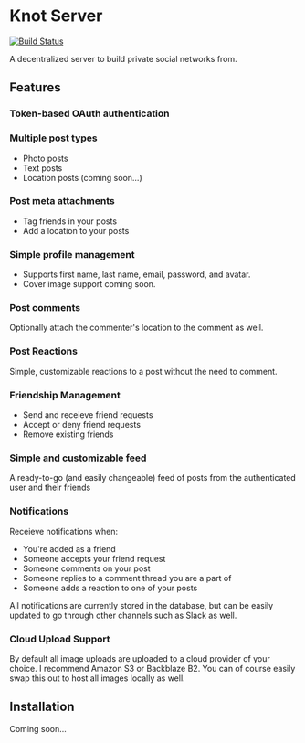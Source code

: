 # Knot Server

[![Build Status](https://travis-ci.org/knotworks/knot-server.svg?branch=master)](https://travis-ci.org/knotworks/knot-server)

A decentralized server to build private social networks from.

## Features

### Token-based OAuth authentication

### Multiple post types

- Photo posts
- Text posts
- Location posts (coming soon...)

### Post meta attachments
- Tag friends in your posts
- Add a location to your posts

### Simple profile management
- Supports first name, last name, email, password, and avatar.
- Cover image support coming soon.

### Post comments
Optionally attach the commenter's location to the comment as well.

### Post Reactions
Simple, customizable reactions to a post without the need to comment.


### Friendship Management
- Send and receieve friend requests
- Accept or deny friend requests
- Remove existing friends

### Simple and customizable feed
 A ready-to-go (and easily changeable) feed of posts from the authenticated user and their friends

### Notifications
Receieve notifications when:

- You're added as a friend
- Someone accepts your friend request
- Someone comments on your post
- Someone replies to a comment thread you are a part of
- Someone adds a reaction to one of your posts

All notifications are currently stored in the database, but can be easily updated to go through other channels such as Slack as well.

### Cloud Upload Support
By default all image uploads are uploaded to a cloud provider of your choice. I recommend Amazon S3 or Backblaze B2. You can of course easily swap this out to host all images locally as well.

## Installation
Coming soon...




